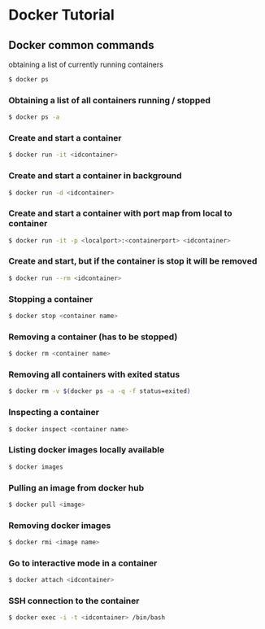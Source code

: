 # Docker Tutorial

## Docker common commands 

obtaining a list of currently running containers
```sh
$ docker ps
```

### Obtaining a list of all containers running / stopped
```sh
$ docker ps -a
```

### Create and start a container 
```sh
$ docker run -it <idcontainer>
```

### Create and start a container in background
```sh
$ docker run -d <idcontainer>
```

### Create and start a container with port map from local to container
```sh
$ docker run -it -p <localport>:<containerport> <idcontainer>
```

### Create and start, but if the container is stop it will be removed 
```sh
$ docker run --rm <idcontainer>
```

### Stopping a container
```sh
$ docker stop <container name>
```

### Removing a container (has to be stopped)
```sh
$ docker rm <container name>
```

### Removing all containers with exited status
```sh
$ docker rm -v $(docker ps -a -q -f status=exited)
```

### Inspecting a container
```sh
$ docker inspect <container name>
```

### Listing docker images locally available
```sh
$ docker images
```

### Pulling an image from docker hub
```sh
$ docker pull <image>
```

### Removing docker images
```sh
$ docker rmi <image name>
```

### Go to interactive mode in a container
```sh
$ docker attach <idcontainer>
``` 

### SSH connection to the container
```sh
$ docker exec -i -t <idcontainer> /bin/bash
```










